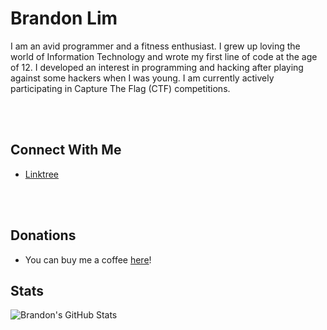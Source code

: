 # Brandon Lim
I am an avid programmer and a fitness enthusiast. I grew up loving the world of Information Technology and wrote my first line of code at the age of 12. I developed an interest in programming and hacking after playing against some hackers when I was young. I am currently actively participating in Capture The Flag (CTF) competitions.

<br>
<br>

## Connect With Me
* [Linktree](https://linktr.ee/justbrandonlim/)

<br>
<br>

## Donations
* You can buy me a coffee [here](https://ko-fi.com/justbrandonlim/)!

## Stats
![Brandon's GitHub Stats](https://github-readme-stats.vercel.app/api?username=JustBrandonLim&count_private=true&show_icons=true&theme=dark)
